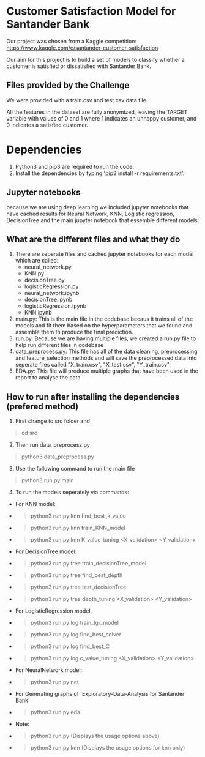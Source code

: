 # Customer Satisfaction Model for Santander Bank

Our project was chosen from a Kaggle competition: https://www.kaggle.com/c/santander-customer-satisfaction

Our aim for this project is to build a set of models to classify whether a customer is satisfied or dissatisfied with Santander Bank. 

## Files provided by the Challenge

We were provided with a train.csv and test.csv data file. 

All the features in the dataset are fully anonymized, leaving the TARGET variable with values of 0 and 1 where 1 indicates an unhappy customer, and 0 indicates a satisfied customer. 

# Dependencies
1) Python3 and pip3 are required to run the code.
2) Install the dependencies by typing 'pip3 install -r requirements.txt'.

## Jupyter notebooks
because we are using deep learning we included  jupyter notebooks that have cached results for Neural Network, KNN, Logistic regression, DecisionTree and the main jupyter notebook that essemble different models.

## What are the different files and what they do
1) There are seperate files and cached jupyter notebooks for each model which are called: 
   * neural_network.py
   * KNN.py
   * decisionTree.py
   * logisticRegression.py 
   * neural_network.ipynb 
   * decisionTree.ipynb
   * logisticRegression.ipynb
   * KNN.ipynb 
2) main.py: This is the main file in the codebase becaus it trains all of the models and fit them based on the hyperparameters that we found and assemble them to produce the final prediction.
3) run.py: Because we are having multiple files, we created a run.py file to help run different files in codebase
4) data_preprocess.py: This file has all of the data cleaning, preprocessing and feature_selection methods and will save the preprocessed data into seperate files called "X_train.csv", "X_test.csv", "Y_train.csv".
5) EDA.py: This file will produce multiple graphs that have been used in the report to analyse the data

## How to run after installing the dependencies (prefered method)

1) First change to src folder and
> cd src 

2) Then run data_preprocess.py
> python3 data_preprocess.py

3) Use the following command to run the main file
> python3 run.py main

4) To run the models seperately via commands:
* For KNN model:
*   > python3 run.py knn find_best_k_value
*   > python3 run.py knn train_KNN_model
*   > python3 run.py knn K_value_tuning <X_validation> <Y_validation>
* For DecisionTree model:
*   > python3 run.py tree train_decisionTree_model
*   > python3 run.py tree find_best_depth
*   > python3 run.py tree test_decisionTree
*   > python3 run.py tree depth_tuning <X_validation> <Y_validation>
* For LogisticRegression model:
*   > python3 run.py log train_lgr_model
*   > python3 run.py log find_best_solver
*   > python3 run.py log find_best_C
*   > python3 run.py log c_value_tuning <X_validation> <Y_validation>
* For NeuralNetwork model:
*   > python3 run.py net
* For Generating graphs of 'Exploratory-Data-Analysis for Santander Bank'
*   > python3 run.py eda
* Note: 
* > python3 run.py     (Displays the usage options above)
* > python3 run.py knn    (Displays the usage options for knn only)
